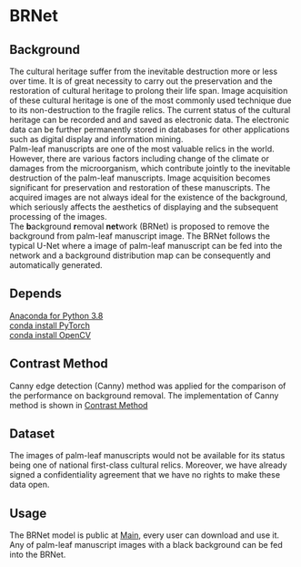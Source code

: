 # BRNet
## Background
The cultural heritage suffer from the inevitable destruction more or less over time. It is of great necessity to carry out the preservation and the restoration of cultural heritage to prolong their life span. Image acquisition of these cultural heritage is one of the most commonly used technique due to its non-destruction to the fragile relics. The current status of the cultural heritage can be recorded and and saved as electronic data. The electronic data can be further permanently stored in databases for other applications such as digital display and information mining.  
Palm-leaf manuscripts are one of the most valuable relics in the world. However, there are various factors including change of the climate or damages from the microorganism, which contribute jointly to the inevitable destruction of the palm-leaf manuscripts. Image acquisition becomes significant for preservation and restoration of these manuscripts. The acquired images are not always ideal for the existence of the background, which seriously affects the aesthetics of displaying and the subsequent processing of the images.  
The **b**ackground **r**emoval **net**work (BRNet) is proposed to remove the background from palm-leaf manuscript image. The BRNet follows the typical U-Net where a image of palm-leaf manuscript can be fed into the network and a background distribution map can be consequently and automatically generated.
## Depends
[Anaconda for Python 3.8](https://www.python.org/)  
[conda install PyTorch](https://pytorch.org)  
[conda install OpenCV](https://opencv.org/)  
## Contrast Method
Canny edge detection (Canny) method was applied for the comparison of the performance on background removal. The implementation of Canny method is shown in [Contrast Method](https://github.com/ruanyuezhe/BRNet/blob/main/Contrast%20Method/Canny_br.py)
## Dataset
The images of palm-leaf manuscripts would not be available for its status being one of national first-class cultural relics. Moreover, we have already signed a confidentiality agreement that we have no rights to make these data open.  
## Usage
The BRNet model is public at [Main](https://github.com/ruanyuezhe/BRNet), every user can download and use it.  
Any of palm-leaf manuscript images with a black background can be fed into the BRNet.
